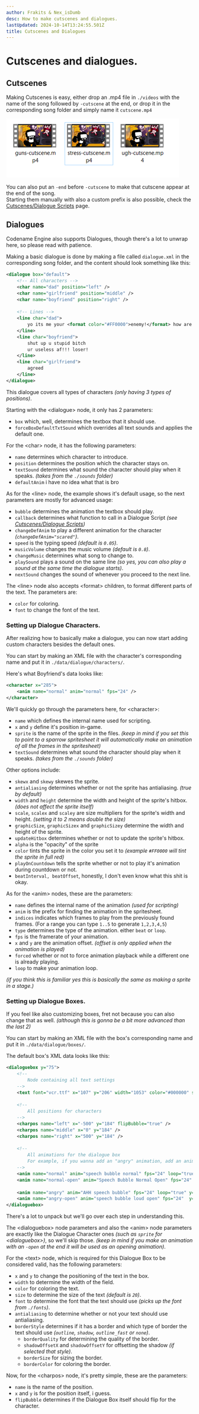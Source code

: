 ```yaml
---
author: Frakits & Nex_isDumb
desc: How to make cutscenes and dialogues.
lastUpdated: 2024-10-14T13:24:55.501Z
title: Cutscenes and Dialogues
---
```

# Cutscenes and dialogues.

## <h2 id="cutscenes">Cutscenes</h2>

Making Cutscenes is easy, either drop an .mp4 file in ``./videos`` with the name of the song followed by `-cutscene` at the end, or drop it in the corresponding song folder and simply name it ``cutscene.mp4``

<img src="./Cutscenes or Dialogues.png"/>

You can also put an ``-end`` before ``-cutscene`` to make that cutscene appear at the end of the song.<br>
Starting them manually with also a custom prefix is also possible, check the <a href="./scripting/playstate-scripts/cutscenes-dialogue-scripts.md">Cutscenes/Dialogue Scripts</a> page.

## <h2 id="dialogues">Dialogues</h2>

Codename Engine also supports Dialogues, though there's a lot to unwrap here, so please read with patience.

Making a basic dialogue is done by making a file called ``dialogue.xml`` in the corresponding song folder, and the content should look something like this:
```xml
<dialogue box="default">
	<!-- All characters -->
	<char name="dad" position="left" />
	<char name="girlfriend" position="middle" />
	<char name="boyfriend" position="right" />

	<!-- Lines -->
	<line char="dad">
		yo its me your <format color="#FF0000">enemy!</format> how are you
	</line>
	<line char="boyfriend">
		shut up u stupid bitch
		ur useless af!!! loser!
	</line>
	<line char="girlfriend">
		agreed
	</line>
</dialogue>
```

This dialogue covers all types of characters *(only having 3 types of positions)*.

Starting with the <syntax lang="xml">&lt;dialogue&gt;</syntax> node, it only has 2 parameters:
- ``box`` which, well, determines the textbox that it should use.
- ``forceBoxDefaultTxtSound`` which overrides all text sounds and applies the default one.

For the <syntax lang="xml">&lt;char&gt;</syntax> node, it has the following parameters:
- ``name`` determines which character to introduce.
- ``position`` determines the position which the character stays on.
- ``textSound`` determines what sound the character should play when it speaks. *(takes from the ``./sounds`` folder)*
- ``defaultAnim`` i have no idea what that is bro

As for the <syntax lang="xml">&lt;line&gt;</syntax> node, the example shows it's default usage, so the next parameters are mostly for advanced usage:
- ``bubble`` determines the animation the textbox should play.
- ``callback`` determines what function to call in a Dialogue Script *(see <a href="./scripting/playstate-scripts/cutscenes-dialogue-scripts.md">Cutscenes/Dialogue Scripts</a>)*
- ``changeDefAnim`` to play a different animation for the character *(<code class="inline-syntax"><span class="hljs-attr">changeDefAnim</span>=<span class="hljs-string">"scared"</span></code>)*.
- ``speed`` is the typing speed *(default is <code class="hljs-string">0.05</code>)*.
- ``musicVolume`` changes the music volume *(default is <code class="hljs-string">0.8</code>)*.
- ``changeMusic`` determines what song to change to.
- ``playSound`` plays a sound on the same line *(so yes, you can also play a sound at the same time the dialogue starts)*.
- ``nextSound`` changes the sound of whenever you proceed to the next line.

The <syntax lang="xml">&lt;line&gt;</syntax> node also accepts <syntax lang="xml">&lt;format&gt;</syntax> children, to format different parts of the text. The parameters are:
- ``color`` for coloring.
- ``font`` to change the font of the text.

### Setting up Dialogue Characters.

After realizing how to basically make a dialogue, you can now start adding custom characters besides the default ones.

You can start by making an XML file with the character's corresponding name and put it in ``./data/dialogue/characters/``.

Here's what Boyfriend's data looks like:
```xml
<character x="285">
	<anim name="normal" anim="normal" fps="24" />
</character>
```

We'll quickly go through the parameters here, for <syntax lang="xml">&lt;character&gt;</syntax>:
- ``name`` which defines the internal name used for scripting.
- ``x`` and ``y`` define it's position in-game.
- ``sprite`` is the name of the sprite in the files. *(keep in mind if you set this to point to a sparrow spritesheet it will automatically make an animation of all the frames in the spritesheet)*
- ``textSound`` determines what sound the character should play when it speaks. *(takes from the ``./sounds`` folder)*

Other options include:
- ``skewx`` and ``skewy`` skewes the sprite.
- ``antialiasing`` determines whether or not the sprite has antialiasing. *(true by default)*
- ``width`` and ``height`` determine the width and height of the sprite's hitbox. *(does not affect the sprite itself)*
- ``scale``, ``scalex`` and ``scaley`` are size multipliers for the sprite's width and height. *(setting it to 2 means double the size)*
- ``graphicSize``, ``graphicSizex`` and ``graphicSizey`` determine the width and height of the sprite.
- ``updateHitbox`` determines whether or not to update the sprite's hitbox.
- ``alpha`` is the "opacity" of the sprite
- ``color`` tints the sprite in the color you set it to *(example <code class="hljs-string">#FF0000</code> will tint the sprite in full red)*
- ``playOnCountdown`` tells the sprite whether or not to play it's animation during countdown or not.
- ``beatInterval, beatOffset``, honestly, I don't even know what this shit is okay.

As for the <syntax lang="xml">&lt;anim&gt;</syntax> nodes, these are the parameters:
- ``name`` defines the internal name of the animation *(used for scripting)*
- ``anim`` is the prefix for finding the animation in the spritesheet.
- ``indices`` indicates which frames to play from the previously found frames. (For a range you can type <code class="hljs-string">1..5</code> to generate <code class="hljs-string">1,2,3,4,5</code>)
- ``type`` determines the type of the animation. either <code class="hljs-string">beat</code> or <code class="hljs-string">loop</code>.
- ``fps`` is the framerate of your animation.
- ``x`` and ``y`` are the animation offset. *(offset is only applied when the animation is played)*
- ``forced`` whether or not to force animation playback while a different one is already playing.
- ``loop`` to make your animation loop.

*(if you think this is familiar yes this is basically the same as making a sprite in a stage.)*

### Setting up Dialogue Boxes.

If you feel like also customizing boxes, fret not because you can also change that as well. *(although this is gonna be a bit more advanced than the last 2)*

You can start by making an XML file with the box's corresponding name and put it in ``./data/dialogue/boxes/``.

The default box's XML data looks like this:
```xml
<dialoguebox y="75">
	<!--
		Node containing all text settings
	-->
	<text font="vcr.ttf" x="107" y="206" width="1053" color="#000000" size="40"/>

	<!--
		All positions for characters
	-->
	<charpos name="left" x="-500" y="184" flipBubble="true" />
	<charpos name="middle" x="0" y="184" />
	<charpos name="right" x="500" y="184" />

	<!--
		All animations for the dialogue box
		For example, if you wanna add an "angry" animation, add an animation named "angry" (box idle), and "angry-open" (not needed, for box apparition)
	-->
	<anim name="normal" anim="speech bubble normal" fps="24" loop="true" x="-30"/>
	<anim name="normal-open" anim="Speech Bubble Normal Open" fps="24" />

	<anim name="angry" anim="AHH speech bubble" fps="24" loop="true" y="60"/>
	<anim name="angry-open" anim="speech bubble loud open" fps="24"  y="60"/>
</dialoguebox>
```

There's a lot to unpack but we'll go over each step in understanding this.

The <syntax lang="xml">&lt;dialoguebox&gt;</syntax> node parameters and also the <syntax lang="xml">&lt;anim&gt;</syntax> node parameters are exactly like the Dialogue Character ones *(such as ``sprite`` for <syntax lang="xml">&lt;dialoguebox&gt;</syntax>)*, so we'll skip those. *(keep in mind if you make an animation with an <code class="hljs-string">-open</code> at the end it will be used as an opening animation)*.

For the <syntax lang="xml">&lt;text&gt;</syntax> node, which is required for this Dialogue Box to be considered valid, has the following parameters:
- ``x`` and ``y`` to change the positioning of the text in the box.
- ``width`` to determine the width of the field.
- ``color`` for coloring the text.
- ``size`` to determine the size of the text *(default is <code class="hljs-string">20</code>)*.
- ``font`` to determine the font that the text should use *(picks up the font from ``./fonts``)*.
- ``antialiasing`` to determine whether or not your text should use antialiasing.
- ``borderStyle`` determines if it has a border and which type of border the text should use *(<code class="hljs-string">outline</code>, <code class="hljs-string">shadow</code>, <code class="hljs-string">outline_fast</code> or <code class="hljs-string">none</code>)*.
    - ``borderQuality`` for determining the quality of the border.
    - ``shadowOffsetX`` and ``shadowOffsetY`` for offsetting the shadow *(if selected that style)*.
    - ``borderSize`` for sizing the border.
    - ``borderColor`` for coloring the border.

Now, for the <syntax lang="xml">&lt;charpos&gt;</syntax> node, it's pretty simple, these are the parameters:
- ``name`` is the name of the position.
- ``x`` and ``y`` is for the position itself, i guess.
- ``flipBubble`` determines if the Dialogue Box itself should flip for the character.